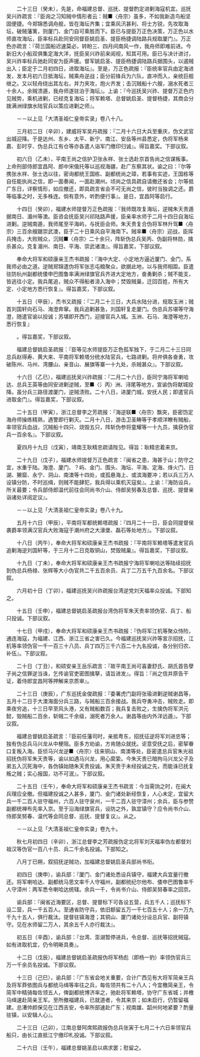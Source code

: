 <!-- { "loadSidebar": true } -->
　　二十三日（癸未），先是，命福建总督、巡抚、提督酌定进剿海寇机宜。巡抚吴兴祚疏言：『臣询之习知贼中情形者云：贼■〈舟宗〉虽多，不如我新造鸟船坚固便捷。今郑锦悉调舟舰，皆在海坛齐集；宜乘风汛甚利、将士方锐，先攻取海坛，破贼藩篱，则厦门、金门自可乘胜而下。臣已与提臣万正色决策，万正色以水师直攻海坛，臣率标兵赴同安同督臣姚启圣、提臣杨捷调陆路兵规取厦门』。万正色亦疏言：『荷兰国船迟速莫必，转盼三、四月间南风一作，我舟师即难前进。今新旧大小船双俱集定海大洋，抚臣吴兴祚前来阅视，知其可用。臣已与决计进讨，吴兴祚率标兵驰赴同安为臣声援。督军姚启圣、提臣杨捷调陆路兵据围头，以遏贼出入；臣定于二月初四日，进取海坛』。至是，万正色疏报：『臣统率官兵由定海进发，发本月初六日抵海坛，贼乘舟逆战；臣分前锋兵为六队，直冲而入，亲统巨舰继之。又以轻舟绕出其左右，并力夹攻，炮火齐发；击沉贼船十六艘，溺水死者三十余人。余贼溃遁，我舟师遂驻泊于海坛』。上谕：『今巡抚吴兴祚、提督万正色灼见贼势，乘机进剿，已经克复海坛；将军赖塔、总督姚启圣、提督杨捷，其商会分拨满洲绿旗水陆官兵以策应进剿之师』。

　　－－以上见「大清圣祖仁皇帝实录」卷八十八。

　　三月初二日（辛卯），建威将军吴丹疏报：『二月十六日大兵至重庆，伪文武官出城迎降。于是达州、东乡、太平、新宁、南江、安岳等州县悉定，伪将军杨来嘉、彭时亨、伪总兵江有仓等亦各遣人诣军门缴印归诚』。得旨嘉奖。下部议叙。

　　初六日（乙未），平南王尚之信护卫张永祥、张士选赴京首告尚之信谋叛事。上命刑部侍郎宜昌阿、郎中宋俄托等以巡视海疆，赴广东察其状。谕之曰：『尔等携张水祥、张士选以往，密询都统王国栋、副都统尚之璋，若事有实迹，王国栋等自任能执尚之信，即一面奏闻，一面赴潮州。顷尚之信具疏自请撤还省会；尔等抵广东日，详察情形，如应撤还，即具疏言省会不可无尚之信，彼时当独调之还。爵等临事之时，无多株连。倘有意外，听酌便行事』。是日，宜昌阿等启行。

　　十四日（癸卯），福建水师提督万正色疏报：『我师既攻复海坛，逆贼朱天贵遁据南日、湄州等澳。臣咨会抚臣吴兴祁陆路声援，臣亲率水师于二月十四日自海坛进剿。逆贼南遁，我师尾至平海屿，与抚臣会师。朱天贵复合伪将军林升驾■〈舟宗〉三百余艘踞崇武澳，臣于二十日乘风自平海南下。贼率■〈舟宗〉迎战，臣挥兵掩击，大败贼众，沉贼■〈舟宗〉二十余只，阵斩伪总兵吴丙、伪副将林勋，擒杀甚众。克复湄州、南日、平海、崇武诸澳』。得旨嘉奖，下部议叙。

　　奉命大将军和硕康亲王杰书疏报：『海中大定、小定地方逼近厦门、金门，系我师必由之道。逆贼郑锦遣伪将军张志屯粮聚众，欲据此地，以与我师相距。臣遣驻防杭州副都统倭申巴图鲁率满洲绿旗官兵齐进大定地方，奋勇剿杀；贼不能支，皆逃往小定。我兵尾追，贼众不得船者渰入海中；焚毁贼巢，迁回百姓，所有大定、小定地方悉行恢复』。得旨嘉奖，下部议叙。

　　十五日（甲辰），杰书又疏报：『二月二十三日，大兵水陆分进，规取玉洲；贼首刘国轩向石马、海澄奔窜。我兵追剿甚急，刘国轩复走厦门。伪总兵苏堪等守海澄，随遣官谕以投诚；苏堪即开西门，迎接官兵入城。玉洲、石马、海澄等地方，悉行恢复』

　　。得旨嘉奖，下部议叙。

　　福建总督姚启圣疏报：『臣等见水师提臣万正色孤军独下，于二月二十三日同总兵赵得寿、黄大来、平南将军赖塔分统水陆官兵，七路进剿。将弁俱各奋勇，攻破陈州、马州、湾腰山、亲音山、展旗等寨一十九处，杀贼甚众』。下部议叙。

　　十六日（乙已），福建巡抚吴兴祚疏报：『二月二十六日，臣同宁海将军喇哈达、总兵王英等由同安进剿逆贼，至■〈氵丙〉洲、浔尾等地方，宣谕伪将献城投降。虽分兵三路径渡厦门，逆贼溃败。二十八日，进厦门城，安抚人民；即遣官兵进取金门』。得旨嘉奖，下部议叙。

　　二十五日（甲寅），浙江总督李之芳疏报：『海逆联■〈舟宗〉飘突，臣密饬定海舟师操练精熟，遇警即行剿灭。二月十八日，游击卫圣畴等于孝顺洋瞭有贼船，率领官兵血战，沉贼船十四只、烧毁五只，阵斩伪参将童耀等一十九员，擒获伪官兵一百余名』。下部议叙。

　　夏四月十九日（戊寅），靖南王耿精忠疏请陛见。得旨：耿精忠着来京。

　　二十九日（戊子），福建水师提督万正色疏言：『闽省之患，海甚于山；防守之宜，水重于陆。海澄、厦门、？屿、金门、围头、海坛、平海、定海、烽火门、日湖、獭窟、永宁、洞山、南澳等十四处，或孤悬海上、或滨海要冲；若以兵三万人设镇分防，不时巡缉，则贼不能肆犯，我兵得以乘机灭寇矣』。上谕：『海防设兵，所关最要；令兵部侍郎温代前往会同尚书介山、侍郎吴努春及总督、巡抚、提督亲诣诸处详阅定议』。

　　－－以上见「大清圣祖仁皇帝实录」卷八十九。

　　五月十六日（甲辰），平南将军都统赖塔疏报：『四月二十一日，臣会同提督侯袭爵率领满汉官兵大败海寇于潮州府之大濠堡、磊石等处地方』。下部议叙。

　　十八日（丙午），奉命大将军和硕康亲王杰书疏报：『平南将军赖塔等遣发官兵追剿海逆刘国轩等，于三月十二日克取铜山，焚毁贼巢』。得旨嘉奖，下部议叙。

　　十九日（丁未），奉命大将军和硕康亲王杰书疏报宁海将军喇哈达等陆续招抚到伪总兵杨禄、张辉等大小伪官共二千五百余员、兵丁二万五千九百余名。下部议叙。

　　六月初十日（丁卯），福建巡抚吴兴祚疏报台湾逆党刘天福率众投诚。下部知之。

　　十五日（壬申），福建总督姚启圣疏报台湾伪将军朱天贵率领伪官、兵丁、船只投诚。下部议叙。

　　十七日（甲戌），奉命大将军和硕康亲王杰书疏报：『伪将军江机等聚众恃险，通连海寇，为福建、江西、浙江三省之害已久。今福建巡抚吴兴祚等宣示招抚，江机等率领伪官一千一百三十八员、兵丁四万三千六百二十九名投诚，各分别归农、补伍』。下部议叙。

　　二十日（丁丑），和硕安亲王岳乐疏言：『故平南王尚可喜妻舒氏、胡氏首告孽子尚之信罪逆当诛，乞传谕官吏密图擒拏，请旨进发』。得旨：『尚之信并原告干证，着侍郎宜昌阿等押解来京质审』。

　　二十三日（庚辰），广东巡抚金俊疏报：『委署虎门副将张瑜进剿逆贼谢昌等，五月十二日于大澳海面分兵三路，与贼船三百余接战。我兵夺勇冲击，贼败走。即乘夜穷追，十三日早至风头港，又有贼船数百；我兵复击败之，生擒伪将军洪元懿，毁贼船二百余，斩贼二千余级，溺死者万余人。谢昌等由内外洋远遁』。下部议叙。

　　福建总督姚启圣疏言：『臣前任藩司时，亲抵粤东，招抚征逆将军刘进忠等；独有伪总兵马兴龙从中梗阻。臣多方劝谕，方肯随众就抚。讵意受抚之后，密挈眷口复叛入海。臣侦马兴龙逆■〈舟宗〉往来铜山、南澳等处，臣密遣总兵官朱光祖招抚伪将军朱天贵等，谕以如遇马兴龙，用心縻絷。今朱天贵已暗拘马兴龙父子及弟五入沉死海中，各伪镇始随朱天贵投诚。朱天贵于未经投诚之先，而能诛已抚复叛之贼；实心报国，功不可泯』。下部议叙。

　　二十五日（壬午），奉命大将军和硕康亲王杰书疏言：今当需饷之时，在闽大兵理应全撤。但福建投诚之人甚多，厦门、金门诸处新经恢复，人心未定，宜留大兵一千二百人驻守福州，六百人驻守泉州，一千二百人驻守漳州；余兵，臣与参赞副都统禅布先率入京。至于沿海绿旗官兵，设防之外，孰宜镇守？应令尚书介山、侍郎吴努春、温代等会同总督、巡抚、提督复议』。从之。

　　－－以上见「大清圣祖仁皇帝实录」卷九十。

　　秋七月初四日（辛卯），浙江总督李之芳疏报伪定北将军刘天福率伪左都督刘祖汉等伪官一百八十员、兵二千余名投诚。下部知之。

　　八月丁已朔，叙招抚逆贼功，加福建总督姚启圣兵部尚书衔。

　　初四日（庚申），谕兵部：『厦门、金门诸处悉设兵镇守，福建大兵宜量行撤还。将军喇哈达、副都统马思文率千人守福州，副都统纪尔他布、倭申巴图鲁率千人守漳州：两军悉令喇哈达统辖。余兵一千，令尚书介山、侍郎吴努春率之回京。

　　谕兵部：『闽省近海要区，总督、提督标下可各设五营，兵五千人；巡抚标下设二营，兵一千五百人。至通省防守兵，依旧额留五万一千七百五十人；余一万九千九十五人，俱行裁汰。提督驻镇海澄；其铜山、厦门诸处分设总兵官、副将镇守。见在水师留二万人，其余五千人亦行裁汰』。

　　初五日（辛酉），谕兵部：『台湾、澎湖暂停进兵，令总督、巡抚等招抚贼寇。如有进取机宜，仍令明晰具奏』。

　　十二日（戊辰），福建总督姚启圣疏报伪将军杨彪（即杨一豹）率领伪官兵三万一千余员名投诚。下部议叙。

　　十三日（己巳），谕兵部：『广东省会地关重要，合计广西见有大将军简亲王兵及将军莽依图兵与都统马缉等率往之兵，每佐领共有二十八人；今宜檄简亲王，令简军中精骑每佐领五人，俾副都统博济率之，驰赴将军赖塔，协守广东省城；并檄马缉速赴简亲王军。至所撤福建兵，已就道者，令其来京；如未启行，仍暂留福建。总漕帅颜保见在江西吉安，令率所部速赴广东；视南雄、韶州何地紧要？酌量驻镇，以安辑人心』。

　　二十三日（己卯），江南总督阿席熙疏报伪总兵张寅于七月二十六日率领官兵船只，由长江直抵江宁缴印札投诚。下部议叙。

　　二十六日（壬午），福建总督姚圣启以病求罢；慰留之。

